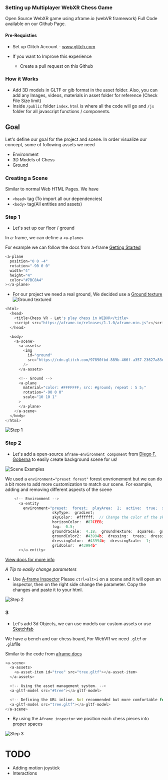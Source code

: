 ### Setting up Multiplayer WebXR Chess Game

Open Source WebXR game using aframe.io (webVR framework) Full Code available on our Github Page.

#### Pre-Requisties

- Set up Glitch Account - www.glitch.com
- If you want to Improve this experience

  - Create a pull request on this Github

### How it Works

- Add 3D models in GLTF or glb format in the asset folder. Also, you can add any Images, videos, materials in asset folder for reference (Check File Size limit)
- Inside `/public` folder `index.html` is where all the code will go and `/js` folder for all javascript functions / components.

## Goal

Let's define our goal for the project and scene. In order visualize our concept, some of following assets we need

- Environment
- 3D Models of Chess
- Ground

### Creating a Scene

Similar to normal Web HTML Pages. We have

- `<head>` tag (To import all our dependencies)
- `<body>` tag(All entities and assets)

### Step 1

- Let's set up our floor / ground

In a-frame, we can define a `<a-plane>`

For example we can follow the docs from a-frame [Getting Started](https://aframe.io/docs/1.1.0/introduction/)

```js
<a-plane
  position="0 0 -4"
  rotation="-90 0 0"
  width="4"
  height="4"
  color="#7BC8A4"
></a-plane>
```

- For our project we need a real ground, We decided use a [Ground texture](https://www.textures.com/browse/streets/97701)
  ![Ground textured](https://cdn.glitch.com/97890fbd-889b-466f-a357-23627a83de50%2FTexturesCom_FloorStreets0064_2_M.jpg?v=1612300231287)

```js
<html>
  <head>
    <title>Chess VR - Let's play chess in WEBXR</title>
    <script src="https://aframe.io/releases/1.1.0/aframe.min.js"></script>
  </head>

  <body>
    <a-scene>
      <a-assets>
        <img
          id="ground"
          src="https://cdn.glitch.com/97890fbd-889b-466f-a357-23627a83de50%2FTexturesCom_Carpet0020_1_seamless_S.jpg?v=1612295412711"
        />
      </a-assets>

      <!-- Ground -->
      <a-plane
        material="color: #FFFFFFF; src: #ground; repeat : 5 5;"
        rotation="-90 0 0"
        scale="10 10 1"
      >
      </a-plane>
    </a-scene>
  </body>
</html>
```

![Step 1](https://cdn.glitch.com/97890fbd-889b-466f-a357-23627a83de50%2FScreen%20Shot%202021-02-02%20at%203.12.33%20PM.png?v=1612296769130)

### Step 2

- Let's add a open-source `aframe-environment compoment` from [Diego F. Goberna](https://github.com/feiss/aframe-environment-component/) to easily create background scene for us!

![Scene Examples](https://github.com/feiss/aframe-environment-component/raw/master/assets/aframeenvironment.gif?raw=true)

We used a `environment="preset forest"` forest envrionement but we can do a bit more to add more customization to match our scene. For example, adding and removing different aspects of the scene

```js
    <!-- Environment -->
      <a-entity
        environment="preset:  forest;  playArea:  2;  active:  true;  seed:  8;
                     skyType:  gradient;
                     skyColor:  #ffffff;  // Change the color of the sky
                     horizonColor:  #87CEEB;
                     fog:  0.5;
                     groundYScale:  4.18;  groundTexture:  squares;  groundColor:  #43994b;  //Change ground color
                     groundColor2:  #43994b;  dressing:  trees;  dressingAmount:  500;
                     dressingColor:  #43994b;  dressingScale:  1;
                     gridColor:  #43994b"
      ></a-entity>
```

[View docs for more info](https://github.com/feiss/aframe-environment-component/)

_A Tip to easily change parameters_

- Use [A-frame Inspector](https://github.com/aframevr/aframe-inspector) Please `ctrl+alt+i` on a scene and it will open an inspector, then on the right side change the parameter. Copy the changes and paste it to your html.

![Step 2](https://cdn.glitch.com/97890fbd-889b-466f-a357-23627a83de50%2FScreen%20Shot%202021-02-02%20at%204.26.32%20PM.png?v=1612301609061)

### 3

- Let's add 3d Objects, we can use models our custom assets or use [Sketchfab](https://sketchfab.com/feed)

We have a bench and our chess board, For WebVR we need `.gltf` or `.glb`file

Similar to the code from [aframe docs](https://aframe.io/docs/1.1.0/primitives/a-gltf-model.html#sidebar)

```js
<a-scene>
  <a-assets>
    <a-asset-item id="tree" src="tree.gltf"></a-asset-item>
  </a-assets>

  <!-- Using the asset management system. -->
  <a-gltf-model src="#tree"></a-gltf-model>

  <!-- Defining the URL inline. Not recommended but more comfortable for web developers. -->
  <a-gltf-model src="tree.gltf"></a-gltf-model>
</a-scene>
```

- By using the `Aframe inspector` we position each chess pieces into proper spaces

![Step 3](https://cdn.glitch.com/97890fbd-889b-466f-a357-23627a83de50%2FScreen%20Shot%202021-02-02%20at%205.44.21%20PM.png?v=1612305923293)

# TODO

- Adding motion joystick
- Interactions
